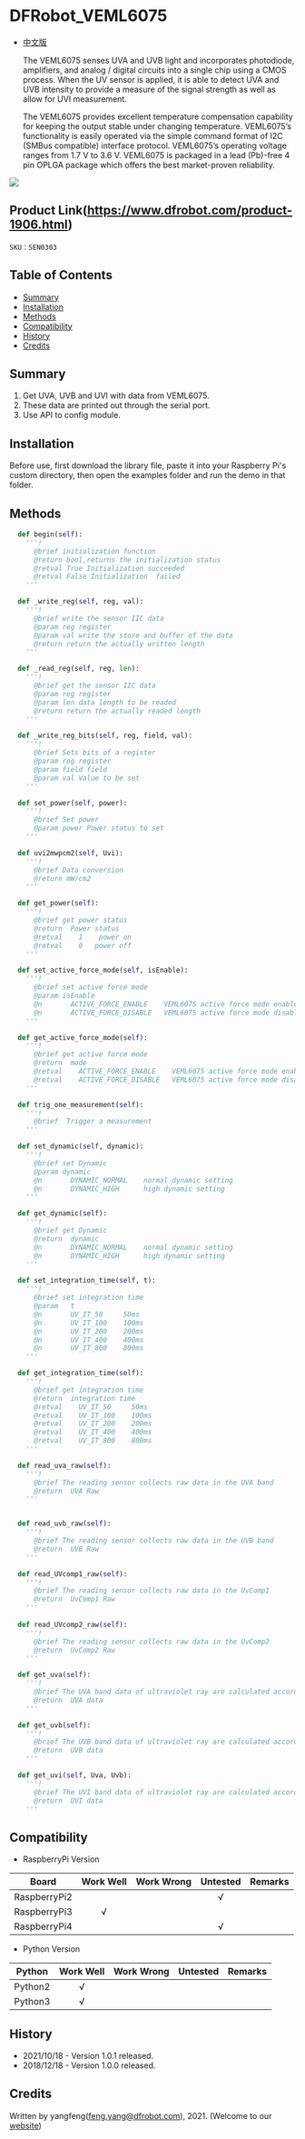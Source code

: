 # DFRobot_VEML6075

- [中文版](./README_CN.md)

  The VEML6075 senses UVA and UVB light and incorporates
photodiode, amplifiers, and analog / digital circuits into a
single chip using a CMOS process. When the UV sensor is
applied, it is able to detect UVA and UVB intensity to provide
a measure of the signal strength as well as allow for UVI
measurement. <br>

  The VEML6075 provides excellent temperature compensation
capability for keeping the output stable under changing
temperature. VEML6075’s functionality is easily operated via
the simple command format of I2C (SMBus compatible)
interface protocol. VEML6075’s operating voltage ranges
from 1.7 V to 3.6 V. VEML6075 is packaged in a lead (Pb)-free
4 pin OPLGA package which offers the best market-proven
reliability. <br>

![](../../resources/images/SEN0303.png)

## Product Link(https://www.dfrobot.com/product-1906.html)

    SKU：SEN0303

## Table of Contents
* [Summary](#summary)
* [Installation](#installation)
* [Methods](#methods)
* [Compatibility](#compatibility)
* [History](#history)
* [Credits](#credits)

## Summary

1. Get UVA, UVB and UVI with data from VEML6075.<br>
2. These data are printed out through the serial port.<br>
3. Use API to config module.<br>
## Installation

Before use, first download the library file, paste it into your Raspberry Pi's custom directory, then open the examples folder and run the demo in that folder.

## Methods

```python
  def begin(self):
    '''!
      @brief initialization function
      @return bool,returns the initialization status
      @retval True Initialization succeeded
      @retval False Initialization  failed
    '''

  def _write_reg(self, reg, val):
    '''!
      @brief write the sensor IIC data
      @param reg register
      @param val write the store and buffer of the data
      @return return the actually written length
    '''

  def _read_reg(self, reg, len):
    '''!
      @brief get the sensor IIC data
      @param reg register
      @param len data length to be readed 
      @return return the actually readed length
    '''

  def _write_reg_bits(self, reg, field, val):
    '''!
      @brief Sets bits of a register
      @param reg register
      @param field field
      @param val Value to be set
    '''

  def set_power(self, power):
    '''!
      @brief Set power
      @param power Power status to set
    '''

  def uvi2mwpcm2(self, Uvi):
    '''!
      @brief Data conversion
      @return mW/cm2
    '''

  def get_power(self):
    '''!
      @brief get power status
      @return  Power status
      @retval    1    power on
      @retval    0   power off
    '''

  def set_active_force_mode(self, isEnable):
    '''!
      @brief set active force mode
      @param isEnable 
      @n       ACTIVE_FORCE_ENABLE    VEML6075 active force mode enable
      @n       ACTIVE_FORCE_DISABLE   VEML6075 active force mode disable
    '''

  def get_active_force_mode(self):
    '''!
      @brief get active force mode
      @return  mode 
      @retval    ACTIVE_FORCE_ENABLE    VEML6075 active force mode enable
      @retval    ACTIVE_FORCE_DISABLE   VEML6075 active force mode disable
    '''

  def trig_one_measurement(self):
    '''!
      @brief  Trigger a measurement
    '''

  def set_dynamic(self, dynamic):
    '''!
      @brief set Dynamic
      @param dynamic
      @n       DYNAMIC_NORMAL    normal dynamic setting
      @n       DYNAMIC_HIGH      high dynamic setting
    '''

  def get_dynamic(self):
    '''!
      @brief get Dynamic
      @return  dynamic
      @n       DYNAMIC_NORMAL    normal dynamic setting
      @n       DYNAMIC_HIGH      high dynamic setting
    '''

  def set_integration_time(self, t):
    '''!
      @brief set integration time
      @param   t
      @n       UV_IT_50     50ms
      @n       UV_IT_100    100ms
      @n       UV_IT_200    200ms
      @n       UV_IT_400    400ms
      @n       UV_IT_800    800ms
    '''

  def get_integration_time(self):
    '''!
      @brief get integration time
      @return  integration time
      @retval    UV_IT_50     50ms
      @retval    UV_IT_100    100ms
      @retval    UV_IT_200    200ms
      @retval    UV_IT_400    400ms
      @retval    UV_IT_800    800ms
    '''

  def read_uva_raw(self):
    '''!
      @brief The reading sensor collects raw data in the UVA band
      @return  UVA Raw
    '''


  def read_uvb_raw(self):
    '''!
      @brief The reading sensor collects raw data in the UVB band
      @return  UVB Raw
    '''

  def read_UVcomp1_raw(self):
    '''!
      @brief The reading sensor collects raw data in the UvComp1
      @return  UvComp1 Raw
    '''
  
  def read_UVcomp2_raw(self):
    '''!
      @brief The reading sensor collects raw data in the UvComp2
      @return  UvComp2 Raw
    '''

  def get_uva(self):
    '''!
      @brief The UVA band data of ultraviolet ray are calculated according to the data collected
      @return  UVA data
    '''

  def get_uvb(self):
    '''!
      @brief The UVB band data of ultraviolet ray are calculated according to the data collected
      @return  UVB data
    '''

  def get_uvi(self, Uva, Uvb):
    '''!
      @brief The UVI band data of ultraviolet ray are calculated according to the data collected
      @return  UVI data
    '''

```

## Compatibility

* RaspberryPi Version

| Board        | Work Well | Work Wrong | Untested | Remarks |
| ------------ | :-------: | :--------: | :------: | ------- |
| RaspberryPi2 |           |            |    √     |         |
| RaspberryPi3 |     √     |            |          |         |
| RaspberryPi4 |           |            |    √     |         |

* Python Version

| Python  | Work Well | Work Wrong | Untested | Remarks |
| ------- | :-------: | :--------: | :------: | ------- |
| Python2 |     √     |            |          |         |
| Python3 |     √     |            |          |         |


## History

- 2021/10/18 - Version 1.0.1 released.
- 2018/12/18 - Version 1.0.0 released.


## Credits

Written by yangfeng(feng.yang@dfrobot.com), 2021. (Welcome to our [website](https://www.dfrobot.com/))

